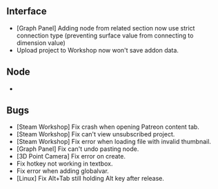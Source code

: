 ## Interface
- [Graph Panel] Adding node from related section now use strict connection type (preventing surface value from connecting to dimension value)
- Upload project to Workshop now won't save addon data.

## Node
- 

## Bugs
- [Steam Workshop] Fix crash when opening Patreon content tab.
- [Steam Workshop] Fix can't view unsubscribed project.
- [Steam Workshop] Fix error when loading file with invalid thumbnail.
- [Graph Panel] Fix can't undo pasting node.
- [3D Point Camera] Fix error on create.
- Fix hotkey not working in textbox.
- Fix error when adding globalvar.
- [Linux] Fix Alt+Tab still holding Alt key after release.

